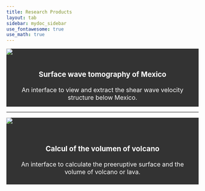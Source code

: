 ```yaml
---
title: Research Products
layout: tab
sidebar: mydoc_sidebar
use_fontawesome: true
use_math: true
---
```

<html>

<style>
.navbar1 {
  overflow: hidden;
  background-color: #333;
}

.navbar1 a {
  float: left;
  font-size: 16px;
  color: white;
  text-align: center;
  padding: 14px 16px;
  text-decoration: none;
}
</style>
<body>
  

<div class="navbar1">
  <div class="row content-row">
    <div class="col-12 col-sm-2">
      <img src="{{ site.baseurl }}/images/tomo.png">
     </div>   
    <div class="col-12 col-sm-10 section text-align:justify;">
 <a href="tomomex.html"> 
       <h3 >Surface wave tomography of Mexico</h3> 
       An interface to view and extract the shear wave velocity structure below Mexico.</a>
          </div>
  </div>
</div> 
  
  <hr>


<div class="navbar1">
  <div class="row content-row">
    <div class="col-12 col-sm-2">
      <img src="{{ site.baseurl }}/images/Volcalume.png">
  </div>    <div class="col-12 col-sm-10 section" style="text-align:justify;">
     <a href="Volcalume.html"> 
       <h3 >Calcul of the volumen of volcano</h3> 
       An interface to calculate the preeruptive surface and the volume of volcano or lava.</a>
   
       </div>
  </div>
</div> 

<hr>
<div class="navbar1">
  <a href="HV.html">Seismic Data -> HV</a>
</div> 
  
</body>
</html>


